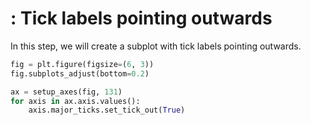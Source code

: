 # : Tick labels pointing outwards

In this step, we will create a subplot with tick labels pointing outwards.

```python
fig = plt.figure(figsize=(6, 3))
fig.subplots_adjust(bottom=0.2)

ax = setup_axes(fig, 131)
for axis in ax.axis.values():
    axis.major_ticks.set_tick_out(True)
```

#
